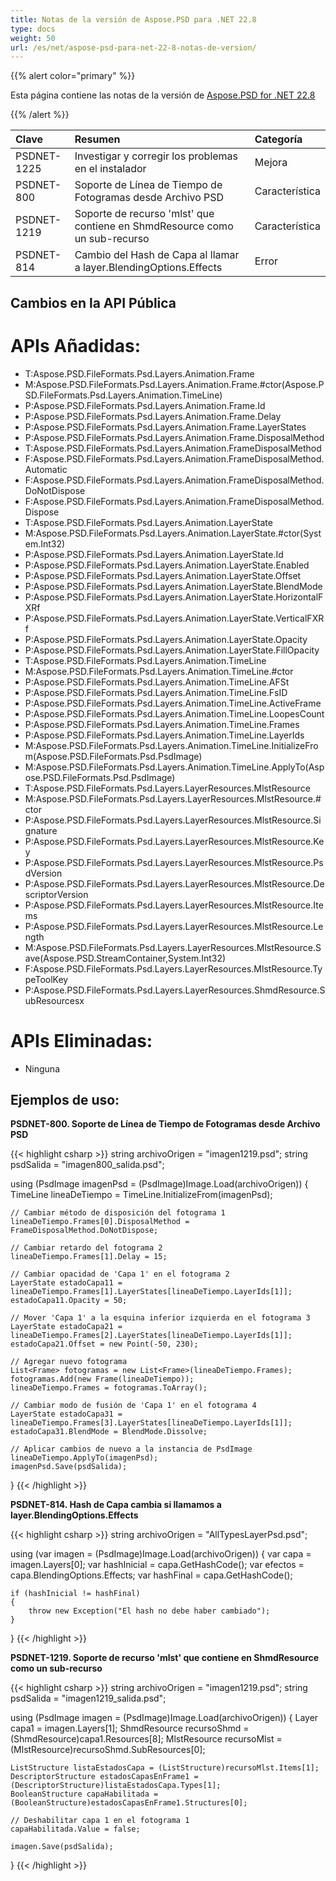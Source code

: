 ```yaml
---
title: Notas de la versión de Aspose.PSD para .NET 22.8
type: docs
weight: 50
url: /es/net/aspose-psd-para-net-22-8-notas-de-version/
---
```


{{% alert color="primary" %}}

Esta página contiene las notas de la versión de [Aspose.PSD for .NET 22.8](https://www.nuget.org/packages/Aspose.PSD/)

{{% /alert %}}

|**Clave**|**Resumen**|**Categoría**|
| :- | :- | :- |
|PSDNET-1225|Investigar y corregir los problemas en el instalador|Mejora|
|PSDNET-800|Soporte de Línea de Tiempo de Fotogramas desde Archivo PSD|Característica|
|PSDNET-1219|Soporte de recurso 'mlst' que contiene en ShmdResource como un sub-recurso|Característica|
|PSDNET-814|Cambio del Hash de Capa al llamar a layer.BlendingOptions.Effects|Error|

## **Cambios en la API Pública**
# **APIs Añadidas:**
- T:Aspose.PSD.FileFormats.Psd.Layers.Animation.Frame
- M:Aspose.PSD.FileFormats.Psd.Layers.Animation.Frame.#ctor(Aspose.PSD.FileFormats.Psd.Layers.Animation.TimeLine)
- P:Aspose.PSD.FileFormats.Psd.Layers.Animation.Frame.Id
- P:Aspose.PSD.FileFormats.Psd.Layers.Animation.Frame.Delay
- P:Aspose.PSD.FileFormats.Psd.Layers.Animation.Frame.LayerStates
- P:Aspose.PSD.FileFormats.Psd.Layers.Animation.Frame.DisposalMethod
- T:Aspose.PSD.FileFormats.Psd.Layers.Animation.FrameDisposalMethod
- F:Aspose.PSD.FileFormats.Psd.Layers.Animation.FrameDisposalMethod.Automatic
- F:Aspose.PSD.FileFormats.Psd.Layers.Animation.FrameDisposalMethod.DoNotDispose
- F:Aspose.PSD.FileFormats.Psd.Layers.Animation.FrameDisposalMethod.Dispose
- T:Aspose.PSD.FileFormats.Psd.Layers.Animation.LayerState
- M:Aspose.PSD.FileFormats.Psd.Layers.Animation.LayerState.#ctor(System.Int32)
- P:Aspose.PSD.FileFormats.Psd.Layers.Animation.LayerState.Id
- P:Aspose.PSD.FileFormats.Psd.Layers.Animation.LayerState.Enabled
- P:Aspose.PSD.FileFormats.Psd.Layers.Animation.LayerState.Offset
- P:Aspose.PSD.FileFormats.Psd.Layers.Animation.LayerState.BlendMode
- P:Aspose.PSD.FileFormats.Psd.Layers.Animation.LayerState.HorizontalFXRf
- P:Aspose.PSD.FileFormats.Psd.Layers.Animation.LayerState.VerticalFXRf
- P:Aspose.PSD.FileFormats.Psd.Layers.Animation.LayerState.Opacity
- P:Aspose.PSD.FileFormats.Psd.Layers.Animation.LayerState.FillOpacity
- T:Aspose.PSD.FileFormats.Psd.Layers.Animation.TimeLine
- M:Aspose.PSD.FileFormats.Psd.Layers.Animation.TimeLine.#ctor
- P:Aspose.PSD.FileFormats.Psd.Layers.Animation.TimeLine.AFSt
- P:Aspose.PSD.FileFormats.Psd.Layers.Animation.TimeLine.FsID
- P:Aspose.PSD.FileFormats.Psd.Layers.Animation.TimeLine.ActiveFrame
- P:Aspose.PSD.FileFormats.Psd.Layers.Animation.TimeLine.LoopesCount
- P:Aspose.PSD.FileFormats.Psd.Layers.Animation.TimeLine.Frames
- P:Aspose.PSD.FileFormats.Psd.Layers.Animation.TimeLine.LayerIds
- M:Aspose.PSD.FileFormats.Psd.Layers.Animation.TimeLine.InitializeFrom(Aspose.PSD.FileFormats.Psd.PsdImage)
- M:Aspose.PSD.FileFormats.Psd.Layers.Animation.TimeLine.ApplyTo(Aspose.PSD.FileFormats.Psd.PsdImage)
- T:Aspose.PSD.FileFormats.Psd.Layers.LayerResources.MlstResource
- M:Aspose.PSD.FileFormats.Psd.Layers.LayerResources.MlstResource.#ctor
- P:Aspose.PSD.FileFormats.Psd.Layers.LayerResources.MlstResource.Signature
- P:Aspose.PSD.FileFormats.Psd.Layers.LayerResources.MlstResource.Key
- P:Aspose.PSD.FileFormats.Psd.Layers.LayerResources.MlstResource.PsdVersion
- P:Aspose.PSD.FileFormats.Psd.Layers.LayerResources.MlstResource.DescriptorVersion
- P:Aspose.PSD.FileFormats.Psd.Layers.LayerResources.MlstResource.Items
- P:Aspose.PSD.FileFormats.Psd.Layers.LayerResources.MlstResource.Length
- M:Aspose.PSD.FileFormats.Psd.Layers.LayerResources.MlstResource.Save(Aspose.PSD.StreamContainer,System.Int32)
- F:Aspose.PSD.FileFormats.Psd.Layers.LayerResources.MlstResource.TypeToolKey
- P:Aspose.PSD.FileFormats.Psd.Layers.LayerResources.ShmdResource.SubResourcesx

# **APIs Eliminadas:**
- Ninguna

## **Ejemplos de uso:**

**PSDNET-800. Soporte de Línea de Tiempo de Fotogramas desde Archivo PSD**

{{< highlight csharp >}}
string archivoOrigen = "imagen1219.psd";
string psdSalida = "imagen800_salida.psd";

using (PsdImage imagenPsd = (PsdImage)Image.Load(archivoOrigen))
{
    TimeLine lineaDeTiempo = TimeLine.InitializeFrom(imagenPsd);

    // Cambiar método de disposición del fotograma 1
    lineaDeTiempo.Frames[0].DisposalMethod = FrameDisposalMethod.DoNotDispose;

    // Cambiar retardo del fotograma 2
    lineaDeTiempo.Frames[1].Delay = 15;

    // Cambiar opacidad de 'Capa 1' en el fotograma 2
    LayerState estadoCapa11 = lineaDeTiempo.Frames[1].LayerStates[lineaDeTiempo.LayerIds[1]];
    estadoCapa11.Opacity = 50;

    // Mover 'Capa 1' a la esquina inferior izquierda en el fotograma 3
    LayerState estadoCapa21 = lineaDeTiempo.Frames[2].LayerStates[lineaDeTiempo.LayerIds[1]];
    estadoCapa21.Offset = new Point(-50, 230);

    // Agregar nuevo fotograma
    List<Frame> fotogramas = new List<Frame>(lineaDeTiempo.Frames);
    fotogramas.Add(new Frame(lineaDeTiempo));
    lineaDeTiempo.Frames = fotogramas.ToArray();

    // Cambiar modo de fusión de 'Capa 1' en el fotograma 4
    LayerState estadoCapa31 = lineaDeTiempo.Frames[3].LayerStates[lineaDeTiempo.LayerIds[1]];
    estadoCapa31.BlendMode = BlendMode.Dissolve;

    // Aplicar cambios de nuevo a la instancia de PsdImage
    lineaDeTiempo.ApplyTo(imagenPsd);
    imagenPsd.Save(psdSalida);
}
{{< /highlight >}}

**PSDNET-814. Hash de Capa cambia si llamamos a layer.BlendingOptions.Effects**

{{< highlight csharp >}}
string archivoOrigen = "AllTypesLayerPsd.psd";

using (var imagen = (PsdImage)Image.Load(archivoOrigen))
{
    var capa = imagen.Layers[0];
    var hashInicial = capa.GetHashCode();
    var efectos = capa.BlendingOptions.Effects;
    var hashFinal = capa.GetHashCode();

    if (hashInicial != hashFinal)
    {
        throw new Exception("El hash no debe haber cambiado");
    }
}
{{< /highlight >}}

**PSDNET-1219. Soporte de recurso 'mlst' que contiene en ShmdResource como un sub-recurso**

{{< highlight csharp >}}
string archivoOrigen = "imagen1219.psd";
string psdSalida = "imagen1219_salida.psd";

using (PsdImage imagen = (PsdImage)Image.Load(archivoOrigen))
{
    Layer capa1 = imagen.Layers[1];
    ShmdResource recursoShmd = (ShmdResource)capa1.Resources[8];
    MlstResource recursoMlst = (MlstResource)recursoShmd.SubResources[0];

    ListStructure listaEstadosCapa = (ListStructure)recursoMlst.Items[1];
    DescriptorStructure estadosCapasEnFrame1 = (DescriptorStructure)listaEstadosCapa.Types[1];
    BooleanStructure capaHabilitada = (BooleanStructure)estadosCapasEnFrame1.Structures[0];

    // Deshabilitar capa 1 en el fotograma 1
    capaHabilitada.Value = false;

    imagen.Save(psdSalida);
}
{{< /highlight >}}
